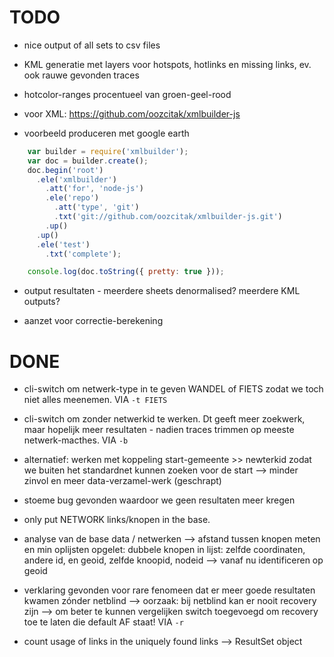 TODO
====
- nice output of all sets to csv files

- KML generatie met layers voor hotspots, hotlinks en missing links, ev. ook rauwe gevonden traces
- hotcolor-ranges procentueel van groen-geel-rood
- voor XML: https://github.com/oozcitak/xmlbuilder-js
- voorbeeld produceren met google earth

```js
    var builder = require('xmlbuilder');
    var doc = builder.create();
    doc.begin('root')
      .ele('xmlbuilder')
        .att('for', 'node-js')
        .ele('repo')
          .att('type', 'git')
          .txt('git://github.com/oozcitak/xmlbuilder-js.git') 
        .up()
      .up()
      .ele('test')
        .txt('complete');

    console.log(doc.toString({ pretty: true }));
```

- output resultaten - meerdere sheets denormalised? meerdere KML outputs?

- aanzet voor correctie-berekening


DONE
====
- cli-switch om netwerk-type in te geven WANDEL of FIETS zodat we toch niet alles meenemen. VIA ` -t FIETS `

- cli-switch om zonder netwerkid te werken. Dt geeft meer zoekwerk, maar hopelijk meer resultaten - nadien traces trimmen op meeste netwerk-macthes.  VIA ` -b `


- alternatief: werken met koppeling start-gemeente >> newterkid zodat we buiten het standardnet kunnen zoeken voor de start  --> minder zinvol en meer data-verzamel-werk (geschrapt)

- stoeme bug gevonden waardoor we geen resultaten meer kregen

- only put NETWORK links/knopen in the base.

- analyse van de base data / netwerken --> afstand tussen knopen meten en min oplijsten
  opgelet: dubbele knopen in lijst: zelfde coordinaten, andere id, en geoid, zelfde knoopid, nodeid
  --> vanaf nu identificeren op geoid
  
- verklaring gevonden voor rare fenomeen dat er meer goede resultaten kwamen zónder netblind 
  --> oorzaak: bij netblind kan er nooit recovery zijn 
  --> om beter te kunnen vergelijken switch toegevoegd om recovery toe te laten die default AF staat!
  VIA `-r` 
  
- count usage of links in the uniquely found links --> ResultSet object


